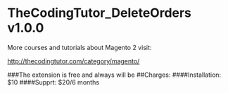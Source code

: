# TheCodingTutor_DeleteOrders v1.0.0

More courses and tutorials about Magento 2 visit:

http://thecodingtutor.com/category/magento/

###The extension is free and always will be
##Charges:
####Installation: $10
####Supprt: $20/6 months
